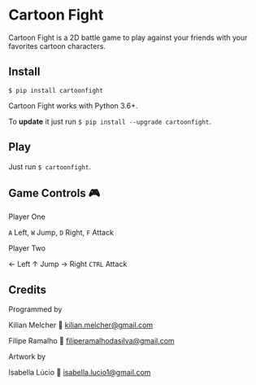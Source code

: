 # Cartoon Fight
Cartoon Fight is a 2D battle game to play against your friends
with your favorites cartoon characters.

## Install

`$ pip install cartoonfight` 

Cartoon Fight works with Python 3.6+.

To **update** it just run `$ pip install --upgrade cartoonfight`.

## Play

Just run `$ cartoonfight`.

## Game Controls :video_game:

Player One 

`A` Left, `W` Jump, `D` Right, `F` Attack 

Player Two

&#8592; Left &#8593; Jump &#8594; Right `CTRL` Attack

## Credits

Programmed by

Kilian Melcher :email: kilian.melcher@gmail.com

Filipe Ramalho :email: filiperamalhodasilva@gmail.com

Artwork by

Isabella Lúcio :email: isabella.lucio1@gmail.com
